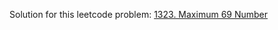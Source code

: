 Solution for this leetcode problem: [1323. Maximum 69 Number](https://leetcode.com/problems/maximum-69-number/)

